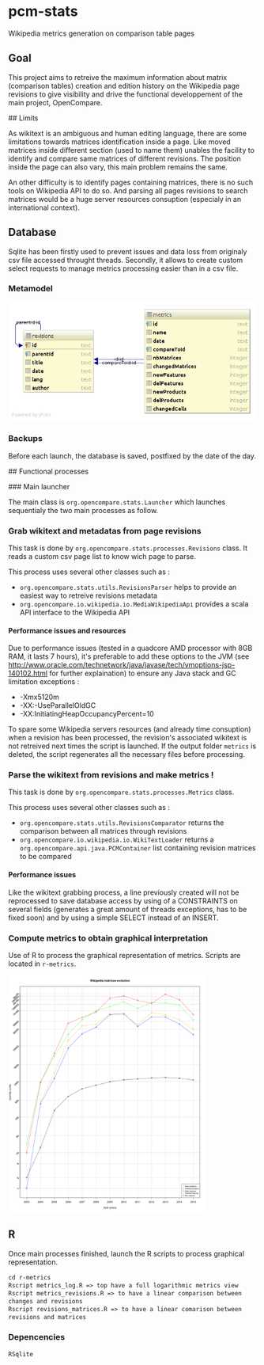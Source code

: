# pcm-stats

Wikipedia metrics generation on comparison table pages

## Goal

This project aims to retreive the maximum information about matrix (comparison tables) creation and edition history on the Wikipedia page revisions to give visibility and drive the functional developpement of the main project, OpenCompare.

## Limits

As wikitext is an ambiguous and human editing language, there are some limitations towards matrices identification inside a page. Like moved matrices inside different section (used to name them) unables the facility to identify and compare same matrices of different revisions. The position inside the page can also vary, this main problem remains the same.

An other difficulty is to identify pages containing matrices, there is no such tools on Wikipedia API to do so. And parsing all pages revisions to search matrices would be a huge server resources consuption (especialy in an international context).

## Database

Sqlite has been firstly used to prevent issues and data loss from originaly csv file accessed throught threads. Secondly, it allows to create custom select requests to manage metrics processing easier than in a csv file.

### Metamodel

![iDatabase metamodel](db-diagram.png)

### Backups

Before each launch, the database is saved, postfixed by the date of the day.

## Functional processes

### Main launcher

The main class is `org.opencompare.stats.Launcher` which launches sequentialy the two main processes as follow.

### Grab wikitext and metadatas from page revisions

This task is done by `org.opencompare.stats.processes.Revisions` class. It reads a custom csv page list to know wich page to parse.

This process uses several other classes such as :

  - `org.opencompare.stats.utils.RevisionsParser` helps to provide an easiest way to retreive revisions metadata
  - `org.opencompare.io.wikipedia.io.MediaWikipediaApi` provides a scala API interface to the Wikipedia API

#### Performance issues and resources

Due to performance issues (tested in a quadcore AMD processor with 8GB RAM, it lasts 7 hours), it's preferable to add these options to the JVM (see http://www.oracle.com/technetwork/java/javase/tech/vmoptions-jsp-140102.html for further explaination) to ensure any Java stack and GC limitation exceptions :

 - -Xmx5120m
 - -XX:-UseParallelOldGC
 - -XX:InitiatingHeapOccupancyPercent=10

To spare some Wikipedia servers resources (and already time consuption) when a revision has been processed, the revision's associated wikitext is not retreived next times the script is launched.
If the output folder `metrics` is deleted, the script regenerates all the necessary files before processing.

### Parse the wikitext from revisions and make metrics !

This task is done by `org.opencompare.stats.processes.Metrics` class.

This process uses several other classes such as :

  - `org.opencompare.stats.utils.RevisionsComparator` returns the comparison between all matrices through revisions
  - `org.opencompare.io.wikipedia.io.WikiTextLoader` returns a `org.opencompare.api.java.PCMContainer` list containing revision matrices to be compared

#### Performance issues

Like the wikitext grabbing process, a line previously created will not be reprocessed to save database access by using of a CONSTRAINTS on several fields (generates a great amount of threads exceptions, has to be fixed soon) and by using a simple SELECT instead of an INSERT.

### Compute metrics to obtain graphical interpretation

Use of R to process the graphical representation of metrics. Scripts are located in `r-metrics`.

![Example of metrics graph output](metrics.png)

## R

Once main processes finished, launch the R scripts to process graphical representation.

    cd r-metrics
    Rscript metrics_log.R => top have a full logarithmic metrics view
    Rscript metrics_revisions.R => to have a linear comparison between changes and revisions
    Rscript revisions_matrices.R => to have a linear comarison between revisions and matrices
    
### Depencencies

    RSqlite
